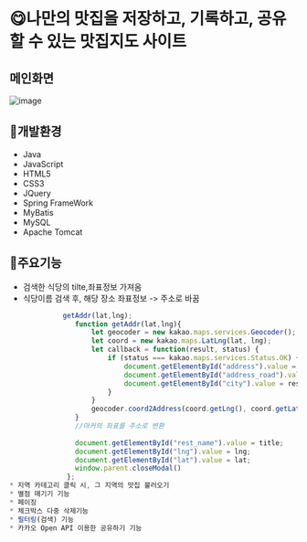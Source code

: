 # 😋나만의 맛집을 저장하고, 기록하고, 공유할 수 있는 맛집지도 사이트
## 메인화면
![image](https://github.com/ydzero0512/Mukkit/assets/129407050/98163c4f-4244-4689-a54e-44400e9501f6)
## 🔨개발환경
* Java
* JavaScript
* HTML5
* CSS3
* JQuery
* Spring FrameWork
* MyBatis
* MySQL
* Apache Tomcat
## 📃주요기능
* 검색한 식당의 tilte,좌표정보 가져옴
* 식당이름 검색 후, 해당 장소 좌표정보 -> 주소로 바꿈
  
```javascript
             getAddr(lat,lng);
            	function getAddr(lat,lng){
            	    let geocoder = new kakao.maps.services.Geocoder();
            	    let coord = new kakao.maps.LatLng(lat, lng);
            	    let callback = function(result, status) {
            	        if (status === kakao.maps.services.Status.OK) {
            	        	document.getElementById("address").value = result[0].address.address_name;
            	        	document.getElementById("address_road").value = result[0].road_address.address_name;
            	        	document.getElementById("city").value = result[0].road_address.region_1depth_name;
            	        }
            	    }
            	    geocoder.coord2Address(coord.getLng(), coord.getLat(), callback);
            	} 
            	//마커의 좌표를 주소로 변환
            	
            	document.getElementById("rest_name").value = title;
            	document.getElementById("lng").value = lng;
            	document.getElementById("lat").value = lat;
            	window.parent.closeModal()
              };
* 지역 카테고리 클릭 시, 그 지역의 맛집 불러오기
* 별점 매기기 기능
* 페이징
* 체크박스 다중 삭제기능
* 필터링(검색) 기능
* 카카오 Open API 이용한 공유하기 기능

  
